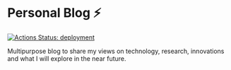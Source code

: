 # Personal Blog  ⚡️  

[![Actions Status: deployment](https://github.com/samiurprapon/blog/actions/workflows/deploy/badge.svg) ](https://github.com/samiurprapon/blog/actions?query=workflow%3A"deployment")

Multipurpose blog to share my views on technology, research, innovations and what I will explore in the near future.

